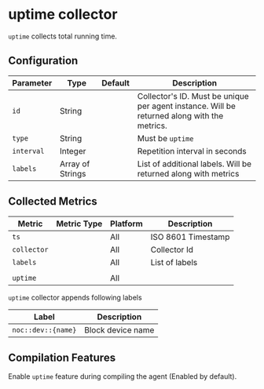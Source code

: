 # uptime collector

`uptime` collects total running time.


## Configuration

| Parameter  | Type             | Default | Description                                                                                 |
| ---------- | ---------------- | ------- | ------------------------------------------------------------------------------------------- |
| `id`       | String           |         | Collector's ID. Must be unique per agent instance. Will be returned along with the metrics. |
| `type`     | String           |         | Must be `uptime`                                                                            |
| `interval` | Integer          |         | Repetition interval in seconds                                                              |
| `labels`   | Array of Strings |         | List of additional labels. Will be returned along with metrics                              |


## Collected Metrics

| Metric          | Metric Type | Platform | Description        |
| --------------- | ----------- | -------- | ------------------ |
| `ts`            |             | All      | ISO 8601 Timestamp |
| `collector`     |             | All      | Collector Id       |
| `labels`        |             | All      | List of labels     |
|                 |             |          |                    |
| `uptime`        |             | All      |                    |


`uptime` collector appends following labels

| Label              | Description       |
| ------------------ | ----------------- |
| `noc::dev::{name}` | Block device name |


## Compilation Features

Enable `uptime` feature during compiling the agent (Enabled by default).
